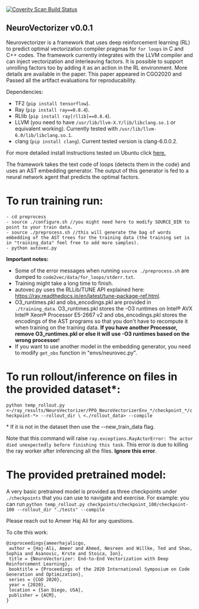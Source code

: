 <a href="https://scan.coverity.com/projects/intel-academic-neurovectorizer">
  <img alt="Coverity Scan Build Status"
       src="https://scan.coverity.com/projects/20079/badge.svg"/>
</a>

## NeuroVectorizer v0.0.1
Neurovectorizer is a framework that uses deep reinforcement learning (RL) to predict optimal vectorization compiler pragmas for `for loops` in C and C++ codes. The framework currently integrates with the LLVM compiler and can inject vectorization and interleaving factors. It is possible to support unrolling factors too by adding it as an action in the RL environment. More details are available in the paper. This paper appeared in CGO2020 and Passed all the artifact evaluations for reproducability.

Dependencies:
- TF2 (`pip install tensorflow`).
- Ray (`pip install ray==0.8.4`).
- RLlib (`pip install ray[rllib]==0.8.4`).
- LLVM (you need to have `/usr/lib/llvm-X.Y/lib/libclang.so.1` or equivalent working). Currently tested with `/usr/lib/llvm-6.0/lib/libclang.so.1`.
- clang (`pip install clang`). Current tested version is clang-6.0.0.2.  

For more detailed install instructions tested on Ubuntu click [here.](detailedinstructions.md)

The framework takes the text code of loops (detects them in the code) and uses an AST embedding generator. The output of this generator is fed to a neural network agent that predicts the optimal factors.

# To run training run:
```
- cd preprocess
- source ./configure.sh //you might need here to modify SOURCE_DIR to point to your train data.
- source ./preprocess.sh //this will generate the bag of words embedding of the AST trees for the training data (the training set is in "training_data" feel free to add more samples).
- python autovec.py
```
**Important notes:**
- Some of the error messages when running `source ./preprocess.sh` are dumped to `code2vec/data/for_loops/stderr.txt`.
- Training might take a long time to finish.
- autovec.py uses the RLLib/TUNE API explained here: https://ray.readthedocs.io/en/latest/tune-package-ref.html.
- O3_runtimes.pkl and obs_encodings.pkl are provided in `./training_data`. O3_runtimes.pkl stores the -O3 runtimes on Intel® AVX Intel® Xeon® Processor E5-2667 v2 and obs_encodings.pkl stores the encodings of the AST programs so that you don't have to recompute it when training on the training data. **If you have another Processor, remove O3_runtimes.pkl or else it will use -O3 runtimes based on the wrong processor**!
- If you want to use another model in the embedding generator, you need to modify `get_obs` function in "envs/neurovec.py".

# To run rollout/inference on files in the provided dataset\*:
`python temp_rollout.py <~/ray_results/NeuroVectorizer/PPO_NeuroVectorizerEnv_*/checkpoint_*/checkpoint-*> --rollout_dir \
<./rollout_data> --compile`

\* If it is not in the dataset then use the --new_train_data flag.

Note that this command will raise `ray.exceptions.RayActorError: The actor died unexpectedly before finishing this task`. This error is due to killing the ray worker after inferencing all the files. **Ignore this error**.

# The provided pretrained model:
A very basic pretrained model is provided as three checkpoints under `./checkpoints` that you can use to navigate and exercise. 
For example:
you can run `python temp_rollout.py checkpoints/checkpoint_100/checkpoint-100 --rollout_dir "./tests" --compile`



Please reach out to Ameer Haj Ali for any questions.


To cite this work:
```
@inproceedings{ameerhajalicgo,
 author = {Haj-Ali, Ameer and Ahmed, Nesreen and Willke, Ted and Shao, Sophia and Asanovic, Krste and Stoica, Ion},
 title = {NeuroVectorizer: End-to-End Vectorization with Deep Reinforcement Learning},
 booktitle = {Proceedings of the 2020 International Symposium on Code Generation and Optimization},
 series = {CGO 2020},
 year = {2020},
 location = {San Diego, USA},
 publisher = {ACM},
} 
```

